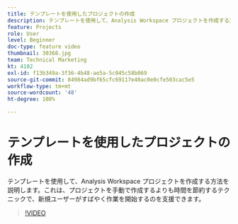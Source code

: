 ```yaml
---
title: テンプレートを使用したプロジェクトの作成
description: テンプレートを使用して、Analysis Workspace プロジェクトを作成する方法を説明します
feature: Projects
role: User
level: Beginner
doc-type: feature video
thumbnail: 30368.jpg
team: Technical Marketing
kt: 4102
exl-id: f13b349a-3f36-4b48-ae5a-5c045c58b069
source-git-commit: 84984ad9bf65cfc69117e40ac0e0cfe503cac5e5
workflow-type: tm+mt
source-wordcount: '48'
ht-degree: 100%

---
```


# テンプレートを使用したプロジェクトの作成

テンプレートを使用して、Analysis Workspace プロジェクトを作成する方法を説明します。これは、プロジェクトを手動で作成するよりも時間を節約するテクニックで、新規ユーザーがすばやく作業を開始するのを支援できます。

>[!VIDEO](https://video.tv.adobe.com/v/30368/?quality=12&learn=on)

